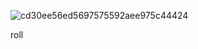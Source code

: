 ![cd30ee56ed5697575592aee975c44424](https://github.com/user-attachments/assets/c4e188e7-c1d5-4a13-9a74-4690c0afa391)

roll
